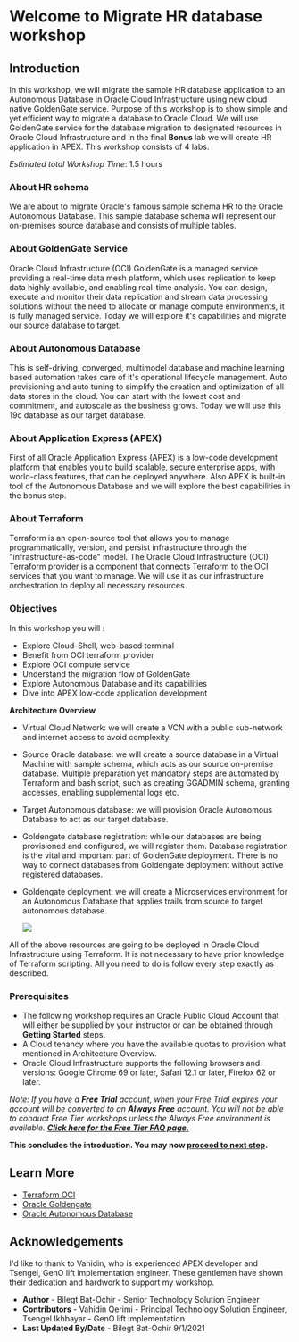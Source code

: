 # Welcome to Migrate HR database workshop

## Introduction

In this workshop, we will migrate the sample HR database application to an Autonomous Database in Oracle Cloud Infrastructure using new cloud native GoldenGate service. Purpose of this workshop is to show simple and yet efficient way to migrate a database to Oracle Cloud. We will use GoldenGate service for the database migration to designated resources in Oracle Cloud Infrastructure and in the final **Bonus** lab we will create HR application in APEX. This workshop consists of 4 labs. 

*Estimated total Workshop Time*: 1.5 hours

### About HR schema

We are about to migrate Oracle's famous sample schema HR to the Oracle Autonomous Database. This sample database schema will represent our on-premises source database and consists of multiple tables. 

### About GoldenGate Service

Oracle Cloud Infrastructure (OCI) GoldenGate is a managed service providing a real-time data mesh platform, which uses replication to keep data highly available, and enabling real-time analysis. You can design, execute and monitor their data replication and stream data processing solutions without the need to allocate or manage compute environments, it is fully managed service. Today we will explore it's capabilities and migrate our source database to target.

### About Autonomous Database

This is self-driving, converged, multimodel database and machine learning based automation takes care of it's operational lifecycle management. Auto provisioning and auto tuning to simplify the creation and optimization of all data stores in the cloud. You can start with the lowest cost and commitment, and autoscale as the business grows. Today we will use this 19c database as our target database.

### About Application Express (APEX)

First of all Oracle Application Express (APEX) is a low-code development platform that enables you to build scalable, secure enterprise apps, with world-class features, that can be deployed anywhere. Also APEX is built-in tool of the Autonomous Database and we will explore the best capabilities in the bonus step.

### About Terraform 

Terraform is an open-source tool that allows you to manage programmatically, version, and persist infrastructure through the "infrastructure-as-code" model.
The Oracle Cloud Infrastructure (OCI) Terraform provider is a component that connects Terraform to the OCI services that you want to manage. We will use it as our infrastructure orchestration to deploy all necessary resources.

### Objectives

In this workshop you will :
* Explore Cloud-Shell, web-based terminal
* Benefit from OCI terraform provider
* Explore OCI compute service
* Understand the migration flow of GoldenGate
* Explore Autonomous Database and its capabilities
* Dive into APEX low-code application development

**Architecture Overview**

- Virtual Cloud Network: we will create a VCN with a public sub-network and internet access to avoid complexity.
- Source Oracle database: we will create a source database in a Virtual Machine with sample schema, which acts as our source on-premise database. Multiple preparation yet mandatory steps are automated by Terraform and bash script, such as creating GGADMIN schema, granting accesses, enabling supplemental logs etc.
- Target Autonomous database: we will provision Oracle Autonomous Database to act as our target database.
- Goldengate database registration: while our databases are being provisioned and configured, we will register them. Database registration is the vital and important part of GoldenGate deployment. There is no way to connect databases from Goldengate deployment without active registered databases.
- Goldengate deployment: we will create a Microservices environment for an Autonomous Database that applies trails from source to target autonomous database.

	![](/images/architecture.png)

All of the above resources are going to be deployed in Oracle Cloud Infrastructure using Terraform. It is not necessary to have prior knowledge of Terraform scripting. All you need to do is follow every step exactly as described.

### Prerequisites

* The following workshop requires an Oracle Public Cloud Account that will either be supplied by your instructor or can be obtained through **Getting Started** steps.
* A Cloud tenancy where you have the available quotas to provision what mentioned in Architecture Overview.
* Oracle Cloud Infrastructure supports the following browsers and versions: Google Chrome 69 or later, Safari 12.1 or later, Firefox 62 or later.

*Note: If you have a **Free Trial** account, when your Free Trial expires your account will be converted to an **Always Free** account. You will not be able to conduct Free Tier workshops unless the Always Free environment is available. **[Click here for the Free Tier FAQ page.](https://www.oracle.com/cloud/free/faq.html)***

**This concludes the introduction. You may now [proceed to next step](#next).**

## Learn More

* [Terraform OCI](https://docs.oracle.com/en-us/iaas/Content/API/SDKDocs/terraform.htm)
* [Oracle Goldengate](https://docs.oracle.com/en/middleware/goldengate/core/19.1/oggmp/using-oracle-goldengate-microservices-oracle-cloud-marketplace.html)
* [Oracle Autonomous Database](https://docs.oracle.com/solutions/?q=autonomous&cType=reference-architectures&sort=date-desc&lang=en)

## Acknowledgements

I'd like to thank to Vahidin, who is experienced APEX developer and Tsengel, GenO lift implementation engineer. These gentlemen have shown their dedication and hardwork to support my workshop.

* **Author** - Bilegt Bat-Ochir - Senior Technology Solution Engineer
* **Contributors** - Vahidin Qerimi - Principal Technology Solution Engineer, Tsengel Ikhbayar - GenO lift implementation
* **Last Updated By/Date** - Bilegt Bat-Ochir 9/1/2021